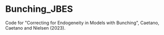 # Bunching_JBES
Code for "Correcting for Endogeneity in Models with Bunching", Caetano, Caetano and Nielsen (2023).
